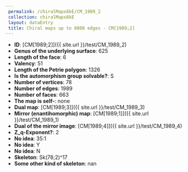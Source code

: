 ```yaml
--- 
 permalink: /chiralMaps6kE/CM_1989_2 
 collection: chiralMaps6kE
 layout: dataEntry
 title: Chiral maps up to 6000 edges - CM[1989;2]
---
```


- **ID**: [CM[1989;2]]({{ site.url }}/test/CM_1989_2)
- **Genus of the underlying surface**: 625
- **Length of the face**: 6
- **Valency**: 51
- **Length of the Petrie polygon**: 1326
- **Is the automorphism group solvable?**: S
- **Number of vertices**: 78
- **Number of edges**: 1989
- **Number of faces**: 663
- **The map is self-**: none
- **Dual map**: [CM[1989;3]]({{ site.url }}/test/CM_1989_3)
- **Mirror (enantihomorphic) map**: [CM[1989;1]]({{ site.url }}/test/CM_1989_1)
- **Dual of the mirror image**: [CM[1989;4]]({{ site.url }}/test/CM_1989_4)
- **Z_q-Exponent?**: 2
- **No idea**:  35:1
- **No idea**: Y
- **No idea**: N
- **Skeleton**: Sk(78;2)^17
- **Some other kind of skeleton**: nan
